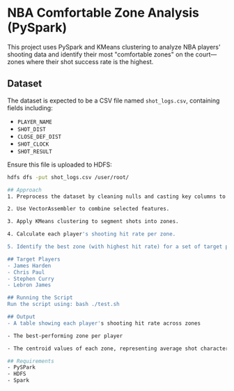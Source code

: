# NBA Comfortable Zone Analysis (PySpark)

This project uses PySpark and KMeans clustering to analyze NBA players' shooting data and identify their most "comfortable zones" on the court—zones where their shot success rate is the highest.

## Dataset
The dataset is expected to be a CSV file named `shot_logs.csv`, containing fields including:
- `PLAYER_NAME`
- `SHOT_DIST`
- `CLOSE_DEF_DIST`
- `SHOT_CLOCK`
- `SHOT_RESULT`

Ensure this file is uploaded to HDFS:
```bash
hdfs dfs -put shot_logs.csv /user/root/

## Approach
1. Preprocess the dataset by cleaning nulls and casting key columns to DoubleType.

2. Use VectorAssembler to combine selected features.

3. Apply KMeans clustering to segment shots into zones.

4. Calculate each player's shooting hit rate per zone.

5. Identify the best zone (with highest hit rate) for a set of target players.

## Target Players
- James Harden
- Chris Paul
- Stephen Curry
- Lebron James

## Running the Script
Run the script using: bash ./test.sh

## Output
- A table showing each player's shooting hit rate across zones

- The best-performing zone per player

- The centroid values of each zone, representing average shot characteristics

## Requirements
- PySPark
- HDFS
- Spark
